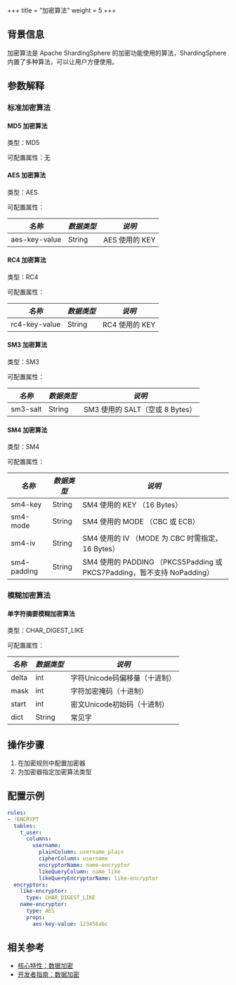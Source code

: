 +++
title = "加密算法"
weight = 5
+++

## 背景信息

加密算法是 Apache ShardingSphere 的加密功能使用的算法，ShardingSphere 内置了多种算法，可以让用户方便使用。

## 参数解释

### 标准加密算法

#### MD5 加密算法

类型：MD5

可配置属性：无

#### AES 加密算法

类型：AES

可配置属性：

| *名称*         | *数据类型* | *说明*         |
| ------------- | --------- | ------------- |
| aes-key-value | String    | AES 使用的 KEY |

#### RC4 加密算法

类型：RC4

可配置属性：

| *名称*         | *数据类型* | *说明*         |
| ------------- | --------- | ------------- |
| rc4-key-value | String    | RC4 使用的 KEY |

#### SM3 加密算法

类型：SM3

可配置属性：

| *名称*         | *数据类型* | *说明*         |
| ------------- | --------- | ------------- |
| sm3-salt      | String    | SM3 使用的 SALT（空或 8 Bytes） |

#### SM4 加密算法

类型：SM4

可配置属性：

| *名称*         | *数据类型* | *说明*         |
| ------------- | --------- | ------------- |
| sm4-key       | String    | SM4 使用的 KEY （16 Bytes） |
| sm4-mode      | String    | SM4 使用的 MODE （CBC 或 ECB） |
| sm4-iv        | String    | SM4 使用的 IV （MODE 为 CBC 时需指定，16 Bytes）|
| sm4-padding   | String    | SM4 使用的 PADDING （PKCS5Padding 或 PKCS7Padding，暂不支持 NoPadding）|

### 模糊加密算法

#### 单字符摘要模糊加密算法

类型：CHAR_DIGEST_LIKE

可配置属性：

| *名称* | *数据类型* | *说明*                      |
| -------- | ------------ | ----------------------------- |
| delta    | int          | 字符Unicode码偏移量（十进制） |
| mask     | int          | 字符加密掩码（十进制）        |
| start    | int          | 密文Unicode初始码（十进制）   |
| dict     | String       | 常见字                        |

## 操作步骤
1. 在加密规则中配置加密器
2. 为加密器指定加密算法类型

## 配置示例
```yaml
rules:
- !ENCRYPT
  tables:
    t_user:
      columns:
        username:
          plainColumn: username_plain
          cipherColumn: username
          encryptorName: name-encryptor
          likeQueryColumn: name_like
          likeQueryEncryptorName: like-encryptor
  encryptors:
    like-encryptor:
      type: CHAR_DIGEST_LIKE
    name-encryptor:
      type: AES
      props:
        aes-key-value: 123456abc
```

## 相关参考
- [核心特性：数据加密](/cn/features/encrypt/)
- [开发者指南：数据加密](/cn/dev-manual/encrypt/)

